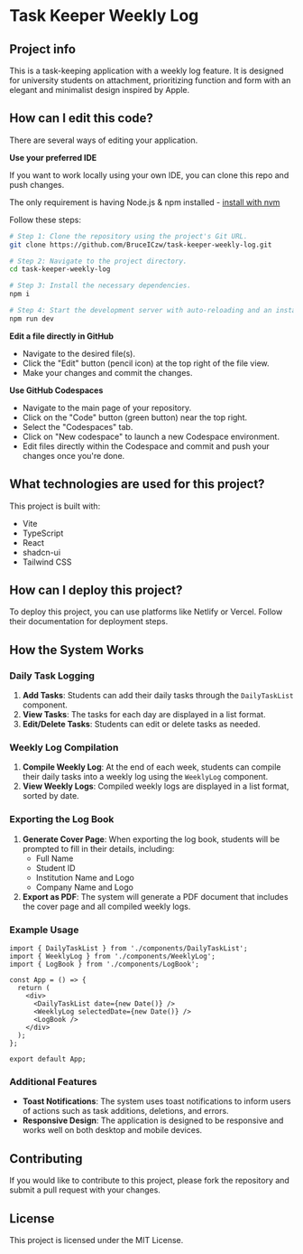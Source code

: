 # Task Keeper Weekly Log

## Project info

This is a task-keeping application with a weekly log feature. It is designed for university students on attachment, prioritizing function and form with an elegant and minimalist design inspired by Apple.

## How can I edit this code?

There are several ways of editing your application.

**Use your preferred IDE**

If you want to work locally using your own IDE, you can clone this repo and push changes.

The only requirement is having Node.js & npm installed - [install with nvm](https://github.com/nvm-sh/nvm#installing-and-updating)

Follow these steps:

```sh
# Step 1: Clone the repository using the project's Git URL.
git clone https://github.com/BruceICzw/task-keeper-weekly-log.git

# Step 2: Navigate to the project directory.
cd task-keeper-weekly-log

# Step 3: Install the necessary dependencies.
npm i

# Step 4: Start the development server with auto-reloading and an instant preview.
npm run dev
```

**Edit a file directly in GitHub**

- Navigate to the desired file(s).
- Click the "Edit" button (pencil icon) at the top right of the file view.
- Make your changes and commit the changes.

**Use GitHub Codespaces**

- Navigate to the main page of your repository.
- Click on the "Code" button (green button) near the top right.
- Select the "Codespaces" tab.
- Click on "New codespace" to launch a new Codespace environment.
- Edit files directly within the Codespace and commit and push your changes once you're done.

## What technologies are used for this project?

This project is built with:

- Vite
- TypeScript
- React
- shadcn-ui
- Tailwind CSS

## How can I deploy this project?

To deploy this project, you can use platforms like Netlify or Vercel. Follow their documentation for deployment steps.

## How the System Works

### Daily Task Logging

1. **Add Tasks**: Students can add their daily tasks through the `DailyTaskList` component.
2. **View Tasks**: The tasks for each day are displayed in a list format.
3. **Edit/Delete Tasks**: Students can edit or delete tasks as needed.

### Weekly Log Compilation

1. **Compile Weekly Log**: At the end of each week, students can compile their daily tasks into a weekly log using the `WeeklyLog` component.
2. **View Weekly Logs**: Compiled weekly logs are displayed in a list format, sorted by date.

### Exporting the Log Book

1. **Generate Cover Page**: When exporting the log book, students will be prompted to fill in their details, including:
   - Full Name
   - Student ID
   - Institution Name and Logo
   - Company Name and Logo
2. **Export as PDF**: The system will generate a PDF document that includes the cover page and all compiled weekly logs.

### Example Usage

```tsx
import { DailyTaskList } from './components/DailyTaskList';
import { WeeklyLog } from './components/WeeklyLog';
import { LogBook } from './components/LogBook';

const App = () => {
  return (
    <div>
      <DailyTaskList date={new Date()} />
      <WeeklyLog selectedDate={new Date()} />
      <LogBook />
    </div>
  );
};

export default App;
```

### Additional Features

- **Toast Notifications**: The system uses toast notifications to inform users of actions such as task additions, deletions, and errors.
- **Responsive Design**: The application is designed to be responsive and works well on both desktop and mobile devices.

## Contributing

If you would like to contribute to this project, please fork the repository and submit a pull request with your changes.

## License

This project is licensed under the MIT License.